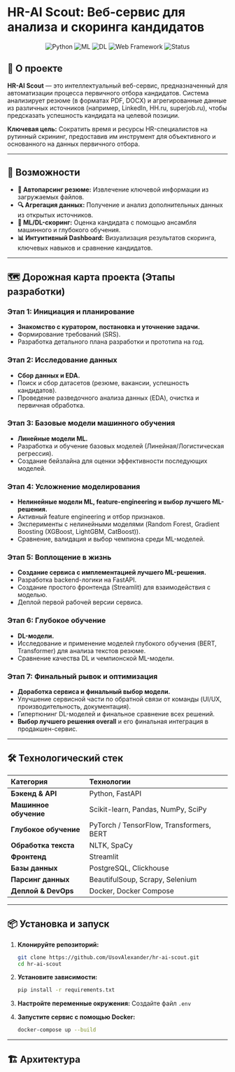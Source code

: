 # HR-AI Scout: Веб-сервис для анализа и скоринга кандидатов

<p align="center">
  <img src="https://img.shields.io/badge/Python-3.9%2B-blue?logo=python" alt="Python">
  <img src="https://img.shields.io/badge/Machine-Learning-orange?logo=scikitlearn" alt="ML">
  <img src="https://img.shields.io/badge/Deep-Learning-red?logo=pytorch" alt="DL">
  <img src="https://img.shields.io/badge/Web-Framework-green?logo=fastapi" alt="Web Framework">
  <img src="https://img.shields.io/badge/Status-In%20Development-yellow" alt="Status">
</p>

## 🎯 О проекте

**HR-AI Scout** — это интеллектуальный веб-сервис, предназначенный для автоматизации процесса первичного отбора кандидатов. Система анализирует резюме (в форматах PDF, DOCX) и агрегированные данные из различных источников (например, LinkedIn, HH.ru, superjob.ru), чтобы предсказать успешность кандидата на целевой позиции.

**Ключевая цель:** Сократить время и ресурсы HR-специалистов на рутинный скрининг, предоставив им инструмент для объективного и основанного на данных первичного отбора.

---

## 🚀 Возможности

*   **📄 Автопарсинг резюме:** Извлечение ключевой информации из загружаемых файлов.
*   **🔍 Агрегация данных:** Получение и анализ дополнительных данных из открытых источников.
*   **🧠 ML/DL-скоринг:** Оценка кандидата с помощью ансамбля машинного и глубокого обучения.
*   **📊 Интуитивный Dashboard:** Визуализация результатов скоринга, ключевых навыков и сравнение кандидатов.

---

## 🗺 Дорожная карта проекта (Этапы разработки)

### Этап 1: Инициация и планирование
*   **Знакомство с куратором, постановка и уточнение задачи.**
*   Формирование требований (SRS).
*   Разработка детального плана разработки и прототипа на год.

### Этап 2: Исследование данных
*   **Сбор данных и EDA.**
*   Поиск и сбор датасетов (резюме, вакансии, успешность кандидатов).
*   Проведение разведочного анализа данных (EDA), очистка и первичная обработка.

### Этап 3: Базовые модели машинного обучения
*   **Линейные модели ML.**
*   Разработка и обучение базовых моделей (Линейная/Логистическая регрессия).
*   Создание бейзлайна для оценки эффективности последующих моделей.

### Этап 4: Усложнение моделирования
*   **Нелинейные модели ML, feature-engineering и выбор лучшего ML-решения.**
*   Активный feature engineering и отбор признаков.
*   Эксперименты с нелинейными моделями (Random Forest, Gradient Boosting (XGBoost, LightGBM, CatBoost)).
*   Сравнение, валидация и выбор чемпиона среди ML-моделей.

### Этап 5: Воплощение в жизнь
*   **Создание сервиса с имплементацией лучшего ML-решения.**
*   Разработка backend-логики на FastAPI.
*   Создание простого фронтенда (Streamlit) для взаимодействия с моделью.
*   Деплой первой рабочей версии сервиса.

### Этап 6: Глубокое обучение
*   **DL-модели.**
*   Исследование и применение моделей глубокого обучения (BERT, Transformer) для анализа текстов резюме.
*   Сравнение качества DL и чемпионской ML-модели.

### Этап 7: Финальный рывок и оптимизация
*   **Доработка сервиса и финальный выбор модели.**
*   Улучшение сервисной части по обратной связи от команды (UI/UX, производительность, документация).
*   Гипертюнинг DL-моделей и финальное сравнение всех решений.
*   **Выбор лучшего решения overall** и его финальная интеграция в продакшен-сервис.

---

## 🛠 Технологический стек

| Категория | Технологии |
| :--- | :--- |
| **Бэкенд & API** | Python, FastAPI|
| **Машинное обучение** | Scikit-learn, Pandas, NumPy, SciPy |
| **Глубокое обучение** | PyTorch / TensorFlow, Transformers, BERT |
| **Обработка текста** | NLTK, SpaCy|
| **Фронтенд** | Streamlit |
| **Базы данных** | PostgreSQL, Clickhouse |
| **Парсинг данных** | BeautifulSoup, Scrapy, Selenium |
| **Деплой & DevOps** | Docker, Docker Compose|

---

## 📦 Установка и запуск

1.  **Клонируйте репозиторий:**
    ```bash
    git clone https://github.com/UsovAlexander/hr-ai-scout.git
    cd hr-ai-scout
    ```

2.  **Установите зависимости:**
    ```bash
    pip install -r requirements.txt
    ```

3.  **Настройте переменные окружения:**
    Создайте файл `.env` 

4.  **Запустите сервис с помощью Docker:**
    ```bash
    docker-compose up --build
    ```


---

## 🏗 Архитектура

